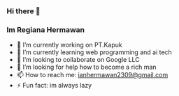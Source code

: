 ### Hi there 👋
### Im Regiana Hermawan


- 🔭 I’m currently working on PT.Kapuk
- 🌱 I’m currently learning web programming and ai tech
- 👯 I’m looking to collaborate on Google LLC
- 🤔 I’m looking for help how to become a rich man
- 📫 How to reach me: ianhermawan2309@gmail.com
- ⚡ Fun fact: im always lazy

